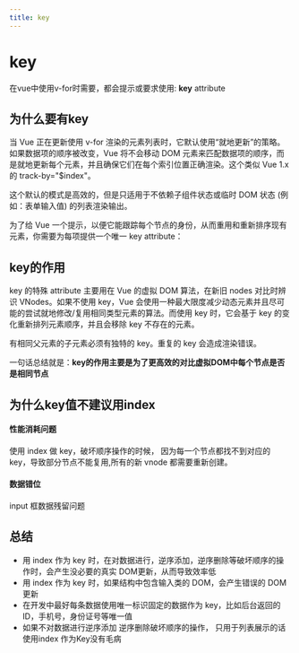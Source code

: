 ```yaml
---
title: key
---
```


# key

在vue中使用v-for时需要，都会提示或要求使用: **key** attribute

## 为什么要有key

当 Vue 正在更新使用 v-for 渲染的元素列表时，它默认使用“就地更新”的策略。如果数据项的顺序被改变，Vue 将不会移动 DOM 元素来匹配数据项的顺序，而是就地更新每个元素，并且确保它们在每个索引位置正确渲染。这个类似 Vue 1.x 的 track-by="$index"。

这个默认的模式是高效的，但是只适用于不依赖子组件状态或临时 DOM 状态 (例如：表单输入值) 的列表渲染输出。

为了给 Vue 一个提示，以便它能跟踪每个节点的身份，从而重用和重新排序现有元素，你需要为每项提供一个唯一 key attribute：

## key的作用

key 的特殊 attribute 主要用在 Vue 的虚拟 DOM 算法，在新旧 nodes 对比时辨识 VNodes。如果不使用 key，Vue 会使用一种最大限度减少动态元素并且尽可能的尝试就地修改/复用相同类型元素的算法。而使用 key 时，它会基于 key 的变化重新排列元素顺序，并且会移除 key 不存在的元素。

有相同父元素的子元素必须有独特的 key。重复的 key 会造成渲染错误。

一句话总结就是：**key的作用主要是为了更高效的对比虚拟DOM中每个节点是否是相同节点**

## 为什么key值不建议用index

#### 性能消耗问题

使用 index 做 key，破坏顺序操作的时候， 因为每一个节点都找不到对应的 key，导致部分节点不能复用,所有的新 vnode 都需要重新创建。

#### 数据错位

input 框数据残留问题

## 总结

- 用 index 作为 key 时，在对数据进行，逆序添加，逆序删除等破坏顺序的操作时，会产生没必要的真实 DOM更新，从而导致效率低
- 用 index 作为 key 时，如果结构中包含输入类的 DOM，会产生错误的 DOM 更新
- 在开发中最好每条数据使用唯一标识固定的数据作为 key，比如后台返回的 ID，手机号，身份证号等唯一值
- 如果不对数据进行逆序添加 逆序删除破坏顺序的操作， 只用于列表展示的话 使用index 作为Key没有毛病
